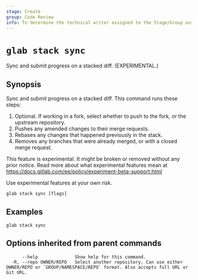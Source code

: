 ```yaml
---
stage: Create
group: Code Review
info: To determine the technical writer assigned to the Stage/Group associated with this page, see https://about.gitlab.com/handbook/product/ux/technical-writing/#assignments
---
```


<!--
This documentation is auto generated by a script.
Please do not edit this file directly. Run `make gen-docs` instead.
-->

# `glab stack sync`

Sync and submit progress on a stacked diff. (EXPERIMENTAL.)

## Synopsis

Sync and submit progress on a stacked diff. This command runs these steps:

1. Optional. If working in a fork, select whether to push to the fork,
   or the upstream repository.
1. Pushes any amended changes to their merge requests.
1. Rebases any changes that happened previously in the stack.
1. Removes any branches that were already merged, or with a closed merge request.

This feature is experimental. It might be broken or removed without any prior notice.
Read more about what experimental features mean at
<https://docs.gitlab.com/ee/policy/experiment-beta-support.html>

Use experimental features at your own risk.

```plaintext
glab stack sync [flags]
```

## Examples

```plaintext
glab stack sync

```

## Options inherited from parent commands

```plaintext
      --help              Show help for this command.
  -R, --repo OWNER/REPO   Select another repository. Can use either OWNER/REPO or `GROUP/NAMESPACE/REPO` format. Also accepts full URL or Git URL.
```

